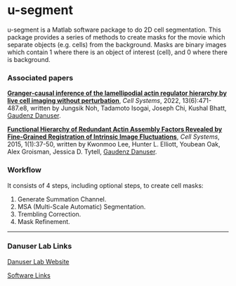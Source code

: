 # u-segment
u-segment is a Matlab software package to do 2D cell segmentation. This package provides a series of methods to create masks for the movie which separate objects (e.g. cells) from the background. Masks are binary images which contain 1 where there is an object of interest (cell), and 0 where there is background.

### Associated papers
[**Granger-causal inference of the lamellipodial actin regulator hierarchy by live cell imaging without perturbation**](https://doi.org/10.1016/j.cels.2022.05.003), *Cell Systems*, 2022, 13(6):471-487.e8, written by Jungsik Noh, Tadamoto Isogai, Joseph Chi, Kushal Bhatt, [Gaudenz Danuser](https://www.danuserlab-utsw.org/).

[**Functional Hierarchy of Redundant Actin Assembly Factors Revealed by Fine-Grained Registration of Intrinsic Image Fluctuations**](https://doi.org/10.1016/j.cels.2015.07.001), *Cell Systems*, 2015, 1(1):37-50, written by Kwonmoo Lee, Hunter L. Elliott, Youbean Oak, Alex Groisman, Jessica D. Tytell, [Gaudenz Danuser](https://www.danuserlab-utsw.org/).

### Workflow
It consists of 4 steps, including optional steps, to create cell masks:

1. Generate Summation Channel.
2. MSA (Multi-Scale Automatic) Segmentation.
3. Trembling Correction.
4. Mask Refinement.

----------------------
### Danuser Lab Links
[Danuser Lab Website](https://www.danuserlab-utsw.org/)

[Software Links](https://github.com/DanuserLab/)
